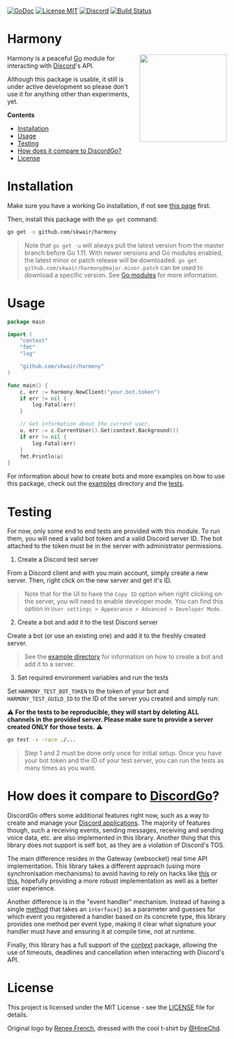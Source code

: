 [![GoDoc](https://img.shields.io/badge/godoc-reference-blue.svg?style=flat-square)](https://godoc.org/github.com/skwair/harmony)
[![License MIT](https://img.shields.io/badge/license-MIT-lightgrey.svg?style=flat-square)](LICENSE)
[![Discord](https://img.shields.io/badge/Discord-online-7289DA.svg?style=flat-square)](https://discord.gg/3sVFWQC)
[![Build Status](https://travis-ci.org/skwair/harmony.svg?branch=master)](https://travis-ci.org/skwair/harmony)


# Harmony

<img align="right" height="200" src=".github/discord-gopher.png">

Harmony is a peaceful [Go](https://golang.org) module for interacting with [Discord](http://discordapp.com)'s API.

Although this package is usable, it still is under active development so please don't use it for anything other than experiments, yet.

**Contents**

- [Installation](#installation)
- [Usage](#usage)
- [Testing](#testing)
- [How does it compare to DiscordGo?](#how-does-it-compare-to-discordgo-)
- [License](#license)

# Installation

Make sure you have a working Go installation, if not see [this page](https://golang.org/dl) first.

Then, install this package with the `go get` command:

```sh
go get -u github.com/skwair/harmony
```

> Note that `go get -u` will always pull the latest version from the master branch before Go 1.11. With newer versions and Go modules enabled, the latest minor or patch release will be downloaded. `go get github.com/skwair/harmony@major.minor.patch` can be used to download a specific version. See [Go modules](https://github.com/golang/go/wiki/Modules#how-to-upgrade-and-downgrade-dependencies) for more information.

# Usage

```go
package main

import (
	"context"
	"fmt"
	"log"

	"github.com/skwair/harmony"
)

func main() {
    c, err := harmony.NewClient("your.bot.token")
    if err != nil {
        log.Fatal(err)
    }

    // Get information about the current user.
    u, err := c.CurrentUser().Get(context.Background())
    if err != nil {
        log.Fatal(err)
    }
    fmt.Println(u)
}
```

For information about how to create bots and more examples on how to use this package, check out the [examples](https://github.com/skwair/harmony/blob/master/examples) directory and the [tests](https://github.com/skwair/harmony/blob/master/harmony_test.go).

# Testing

For now, only some end to end tests are provided with this module. To run them, you will need a valid bot token and a valid Discord server ID. The bot attached to the token must be in the server with administrator permissions.

1. Create a Discord test server

From a Discord client and with you main account, simply create a new server. Then, right click on the new server and get it's ID.

> Note that for the UI to have the `Copy ID` option when right clicking on the server, you will need to enable developer mode. You can find this option in `User settings > Appearance > Advanced > Developer Mode`.

2. Create a bot and add it to the test Discord server

Create a bot (or use an existing one) and add it to the freshly created server.

> See the [example directory](https://github.com/skwair/harmony/blob/master/examples) for information on how to create a bot and add it to a server.

3. Set required environment variables and run the tests

Set `HARMONY_TEST_BOT_TOKEN` to the token of your bot and `HARMONY_TEST_GUILD_ID` to the ID of the server you created and simply run:

⚠️ **For the tests to be reproducible, they will start by deleting ALL channels in the provided server. Please make sure to provide a server created ONLY for those tests.** ⚠️

```bash
go test -v -race ./...
```

> Step 1 and 2 must be done only once for initial setup. Once you have your bot token and the ID of your test server, you can run the tests as many times as you want.

# How does it compare to [DiscordGo](https://github.com/bwmarrin/discordgo)?

DiscordGo offers some additional features right now, such as a way to create and manage your [Discord applications](https://discordapp.com/developers/applications/me). The majority of features though, such a receiving events, sending messages, receiving and sending voice data, etc. are also implemented in this library. Another thing that this library does not support is self bot, as they are a violation of Discord's TOS.

The main difference resides in the Gateway (websocket) real time API implementation. This library takes a different approach (using more synchronisation mechanisms) to avoid having to rely on hacks like [this](https://github.com/bwmarrin/discordgo/blob/8325a6bf6dd6c91ed4040a1617b07287b8fb0eba/wsapi.go#L868) or [this](https://github.com/bwmarrin/discordgo/blob/8325a6bf6dd6c91ed4040a1617b07287b8fb0eba/wsapi.go#L822), hopefully providing a more robust implementation as well as a better user experience.

Another difference is in the "event handler" mechanism. Instead of having a single [method](https://github.com/bwmarrin/discordgo/blob/8325a6bf6dd6c91ed4040a1617b07287b8fb0eba/event.go#L120) that takes an `interface{}` as a parameter and guesses for which event you registered a handler based on its concrete type, this library provides one method per event type, making it clear what signature your handler must have and ensuring it at compile time, not at runtime.

Finally, this library has a full support of the [context](https://golang.org/pkg/context/) package, allowing the use of timeouts, deadlines and cancellation when interacting with Discord's API.

# License

This project is licensed under the MIT License - see the [LICENSE](https://github.com/skwair/harmony/blob/master/LICENSE) file for details.

Original logo by [Renee French](https://instagram.com/reneefrench), dressed with the cool t-shirt by [@HlneChd](https://twitter.com/hlnechd).
